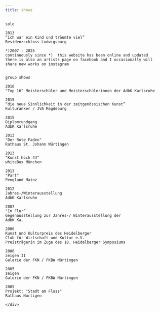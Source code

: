```yaml
---
title: shows
---
```

<div class="links">

    solo

    2013
    “Ich war ein Kind und träumte viel”
    Residenzschloss Ludwigsburg
    
    *)2007 - 2025
    continuously since *)  this website has been online and updated 
    there is also an artists page on facebook and I occasionally will share new works on instagram
    

    group shows
    
    2016
    "Top 16" Meisterschüler und Meisterschülerinnen der AdbK Karlsruhe 

    2015
    “die neue Sinnlichkeit in der zeitgenössischen Kunst”
    Kulturanker / JVA Magdeburg
            
    2015
    Diplomrundgang
    AdbK Karlsruhe 
            
    2013
    "Der Rote Faden"
    Rathaus St. Johann Würtingen
            
    2013
    "Kunst hoch 44"
    whiteBox München
            
    2013
    "Part"
    Pengland Mainz
            
    2012
    Jahres-/Winterausstellung
    AdbK Karlsruhe 
            
    2007
    "Im Flur”
    Gegenausstellung zur Jahres-/ Winterausstellung der
    AdbK Ka. 

    2006
    Kunst und Kulturpreis des Heidelberger
    Club für Wirtschaft und Kultur e.V.
    Preisträgerin im Zuge des 18. Heidelberger Symposiums
            
    2006
    zeigen II
    Galerie der FKN / FKBW Nürtingen
            
    2005
    zeigen
    Galerie der FKN / FKBW Nürtingen
            
    2005
    Projekt: "Stadt am Fluss"
    Rathaus Nürtigen

    </div>
